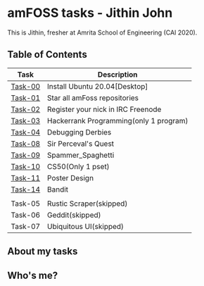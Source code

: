 # amFOSS tasks - Jithin John
This is Jithin, fresher at Amrita School of Engineering (CAI 2020). 

## Table of Contents


| Task | Description |
| --- | --- |
| <a href="https://github.com/jithintvm1/amfoss-tasks/tree/master/task-00">Task-00</a> | Install Ubuntu 20.04[Desktop] |
| <a href="https://github.com/jithintvm1/amfoss-tasks/tree/master/task-01">Task-01</a> | Star all amFoss repositories |
| <a href="https://github.com/jithintvm1/amfoss-tasks/tree/master/task-02">Task-02</a> | Register your nick in IRC Freenode |
| <a href="https://github.com/jithintvm1/amfoss-tasks/tree/master/task-03">Task-03</a> | Hackerrank Programming(only 1 program) |
| <a href="https://github.com/jithintvm1/amfoss-tasks/tree/master/task-04">Task-04</a> | Debugging Derbies  |
| <a href="https://github.com/jithintvm1/amfoss-tasks/tree/master/task-08">Task-08</a> | Sir Perceval's Quest  |
| <a href="https://github.com/jithintvm1/amfoss-tasks/tree/master/task-09">Task-09</a> | Spammer_Spaghetti |
| <a href="https://github.com/jithintvm1/amfoss-tasks/tree/master/task-10">Task-10</a> | CS50(Only 1 pset) |
| <a href="https://github.com/jithintvm1/amfoss-tasks/tree/master/task-11">Task-11 </a>| Poster Design |
| <a href="https://github.com/jithintvm1/amfoss-tasks/tree/master/task-14">Task-14</a> | Bandit |
|  |  |
| Task-05</a> | Rustic Scraper(skipped) |
| Task-06</a>| Geddit(skipped)|
| Task-07</a>| Ubiquitous UI(skipped) |

## About my tasks



## Who's me?


